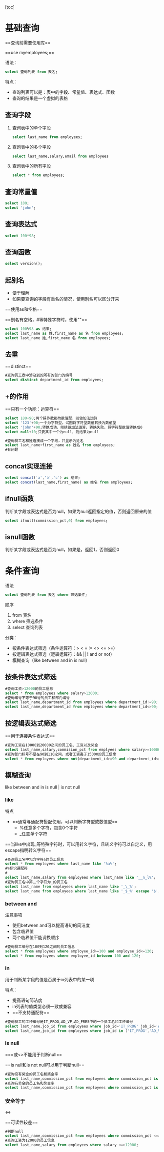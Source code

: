 [toc]

# 基础查询

==查询前需要使用库==

==use myemployees;==

语法：

```sql
select 查询列表 from 表名;
```

特点：

- 查询列表可以是：表中的字段、常量值、表达式、函数
- 查询的结果是一个虚拟的表格

## 查询字段

1. 查询表中的单个字段

   ```sql
   select last_name from employees;
   ```

2. 查询表中的多个字段

   ```sql
   select last_name,salary,email from employees
   ```

3. 查询表中的所有字段

   ```sql
   select * from employees;
   ```

## 查询常量值

```sql
select 100;
select 'john';
```

## 查询表达式

```sql
select 100*98;
```

## 查询函数

```sql
select version();
```

## 起别名

- 便于理解
- 如果要查询的字段有重名的情况，使用别名可以区分开来

==使用as和空格==

==别名有空格，#等特殊字符时，使用""==

```sql
select 100%98 as 结果;
select last_name as 姓,first_name as 名 from employees;
select last_name 姓,first_name 名 from employees;
```

## 去重

==distinct==

```sql
#查询员工表中涉及到的所有的部门的编号
select distinct department_id from employees;
```

## +的作用

==只有一个功能：运算符==

```sql
select 100+90;两个操作数都为数值型，则做加法运算
select '123'+90;一个为字符型，试图将字符型数值转换为数值型
select 'john'+90;转换成功，继续做加法运算，转换失败，将字符型数值转换成0
select null+10;只要其中一个为null，则结果为null
```



```sql
#查询员工名和姓连接成一个字段，并显示为姓名
select last_name+first_name as 姓名 from employees;
#有问题
```

## concat实现连接

```sql
select concat('a','b','c') as 结果;
select concat(last_name,first_name) as 姓名 from employees;
```

## ifnull函数

判断某字段或表达式是否为null，如果为null返回指定的值，否则返回原来的值

```sql
select ifnull(commission_pct,0) from employees;
```

## isnull函数

判断某字段或表达式是否为null，如果是，返回1，否则返回0

# 条件查询

语法

```sql
select 查询列表 from 表名 where 筛选条件;
```

顺序

1. from 表名
2. where 筛选条件
3. select 查询列表

分类：

- 按条件表达式筛选（条件运算符：>  <  =  !=  <>  <=  >=）
- 按逻辑表达式筛选（逻辑运算符：&&  ||  !  and  or  not）
- 模糊查询（like      between and      in      is null）

## 按条件表达式筛选

```sql
#查询工资>12000的员工信息
select * from employees where salary>12000;
#查询编号不等于90号的员工和部门编号
select last_name,department_id from employees where department_id!=90;
select last_name,department_id from employees where department_id<>90;
```

## 按逻辑表达式筛选

==用于连接条件表达式==

```sql
#查询工资在10000到20000之间的员工名、工资以及奖金
select last_name,salary,commision_pct from emplyees where salary>=10000 and salary<=20000;
#查询部门标号不是在90到110之间，或者工资高于15000的员工信息
select * from employees where not(department_id>=90 and department_id<=110) or salary>=15000;
```

## 模糊查询

like  between and   in   is null | is not null

### like

特点

- ==通常与通配符搭配使用，可以判断字符型或数值型==
  - %任意多个字符，包含0个字符
  - _任意单个字符

==当like中出现_等特殊字符时，可以用转义字符，且转义字符可以自定义，用escape指明转义字符==

```sql
#查询员工名中包含字符a的员工信息
select * from employees where last_name like '%a%';
#%标识通配符
#
select last_name,salary from employees where last_name like '__n_l%';
#查询员工名中第二个字符为_的员工名
select last_name from employees where last_name like '_\_%'; 
select last_name from employees where last_name like '_$_%' escape '$';
```

### between and

注意事项

- 使用between and可以提高语句的简洁度 
- 包含临界值
- 两个临界值不能调换顺序

```sql
#查询员工编号在100到120之间的员工信息
select * from employees where employee_id>=100 and employee_id<=120;
select * from employees where employee_id between 100 and 120;
```

### in

用于判断某字段的值是否属于in列表中的某一项

特点：

- 提高语句简洁度
- in列表的值类型必须一致或兼容
- ==不支持通配符==

```sql
#查询员工的工种编号是IT_PROG,AD_VP,AD_PRES中的一个员工名和工种编号
select last_name,job_id from employees where job_id='IT_PROG' job_id='AD_VP' or job_id='AD_PRES';
select last_name,job_id from employees where job_id in ('IT_PROG','AD_VP' ,'AD_PRES');
```

### is null

===或<>不能用于判断null==

==is null和is not null可以用于判断null==

```sql
#查询没有奖金的员工名和奖金率
select last_name,commission_pct from employees where commission_pct is null;
#查询有奖金的员工名和奖金率
select last_name,commission_pct from employees where commission_pct is not null;
```



### 安全等于

<=>

==可读性较差==

```sql
#判断null
select last_name,commission_pct from employees where commission_pct <=> null;
#查询工资为12000的员工信息
select last_name,salary from employees where salary <=>12000;
```

